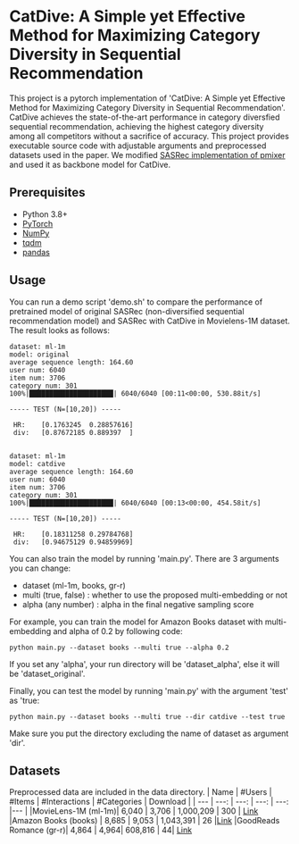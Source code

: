 # CatDive: A Simple yet Effective Method for Maximizing Category Diversity in Sequential Recommendation

This project is a pytorch implementation of 'CatDive: A Simple yet Effective Method for Maximizing Category Diversity in Sequential Recommendation'.
CatDive achieves the state-of-the-art performance in category diversfied sequential recommendation, achieving the highest category diversity among all competitors without a sacrifice of accuracy.
This project provides executable source code with adjustable arguments and preprocessed datasets used in the paper.
We modified [SASRec implementation of pmixer](https://github.com/pmixer/SASRec.pytorch) and used it as backbone model for CatDive.

## Prerequisites

- Python 3.8+
- [PyTorch](https://pytorch.org/)
- [NumPy](https://numpy.org/)
- [tqdm](https://tqdm.github.io/)
- [pandas](https://pandas.pydata.org)

## Usage
You can run a demo script 'demo.sh' to compare the performance of pretrained model of original SASRec (non-diversified sequential recommendation model) and SASRec with CatDive in Movielens-1M dataset.
The result looks as follows:
```
dataset: ml-1m
model: original
average sequence length: 164.60
user num: 6040
item num: 3706
category num: 301
100%|█████████████████████| 6040/6040 [00:11<00:00, 530.88it/s]

----- TEST (N=[10,20]) ----- 

 HR:    [0.1763245  0.28857616] 
 div:   [0.87672185 0.889397  ] 


dataset: ml-1m
model: catdive
average sequence length: 164.60
user num: 6040
item num: 3706
category num: 301
100%|█████████████████████| 6040/6040 [00:13<00:00, 454.58it/s]

----- TEST (N=[10,20]) ----- 

 HR:    [0.18311258 0.29784768] 
 div:   [0.94675129 0.94859969] 
```


You can also train the model by running 'main.py'.
There are 3 arguments you can change:
- dataset (ml-1m, books, gr-r)
- multi (true, false)
    : whether to use the proposed multi-embedding or not
- alpha (any number)
    : alpha in the final negative sampling score
  
For example, you can train the model for Amazon Books dataset with multi-embedding and alpha of 0.2 by following code:
```
python main.py --dataset books --multi true --alpha 0.2
```
If you set any 'alpha', your run directory will be 'dataset_alpha', else it will be 'dataset_original'.


Finally, you can test the model by running 'main.py' with the argument 'test' as 'true:
```
python main.py --dataset books --multi true --dir catdive --test true
```
Make sure you put the directory excluding the name of dataset as argument 'dir'.

## Datasets
Preprocessed data are included in the data directory.
| Name | #Users | #Items | #Interactions | #Categories | Download |
| --- | ---: | ---: | ---: | ---: |--- |
|MovieLens-1M (ml-1m)| 6,040 | 3,706 | 1,000,209 | 300 | [Link](https://grouplens.org/datasets/movielens/1m/)
|Amazon Books (books) | 8,685 | 9,053 | 1,043,391 | 26 |[Link](https://nijianmo.github.io/amazon/index.html)
|GoodReads Romance (gr-r)| 4,864 | 4,964|  608,816 | 44| [Link](https://mengtingwan.github.io/data/goodreads.html)
